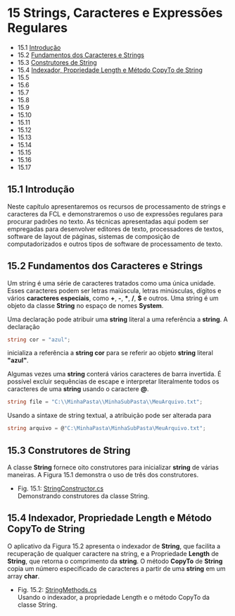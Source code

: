 # 15 Strings, Caracteres e Expressões Regulares

- 15.1 [Introdução](#151-introdução)
- 15.2 [Fundamentos dos Caracteres e Strings](#152-fundamentos-dos-caracteres-e-strings)
- 15.3 [Construtores de String](#153-construtores-de-string)
- 15.4 [Indexador, Propriedade Length e Método CopyTo de String](#154-indexador-propriedade-length-e-método-copyto-de-string)
- 15.5
- 15.6
- 15.7
- 15.8
- 15.9
- 15.10
- 15.11
- 15.12
- 15.13
- 15.14
- 15.15
- 15.16
- 15.17

## 15.1 Introdução

Neste capítulo apresentaremos os recursos de processamento de strings e caracteres da FCL e demonstraremos
o uso de expressões regulares para procurar padrões no texto.
As técnicas apresentadas aqui podem ser empregadas para desenvolver editores de texto,
processadores de textos, software de layout de páginas, sistemas de composição de computadorizados e outros tipos de software de processamento de texto.

## 15.2 Fundamentos dos Caracteres e Strings

Um string é uma série de caracteres tratados como uma única unidade. Esses caracteres podem ser letras maiúscula,
letras minúsculas, dígitos e vários **caracteres especiais**, como **+**, **-**, **\***, **/**, **$** e outros.
Uma string é um objeto da classe **String** no espaço de nomes **System**.

Uma declaração pode atribuir uma **string** literal a uma referência a **string**. A declaração

```csharp
string cor = "azul";
```

inicializa a referência a **string cor** para se referir ao objeto **string** literal **"azul"**.

Algumas vezes uma **string** conterá vários caracteres de barra invertida.
É possível excluir sequências de escape e interpretar literalmente todos os caracteres de uma **string** usando o caractere **@**.

```csharp
string file = "C:\\MinhaPasta\\MinhaSubPasta\\MeuArquivo.txt";
```

Usando a sintaxe de string textual, a atribuição pode ser alterada para

```csharp
string arquivo = @"C:\MinhaPasta\MinhaSubPasta\MeuArquivo.txt";
```

## 15.3 Construtores de String

A classe **String** fornece oito construtores para inicializar **string** de várias maneiras.
A Figura 15.1 demonstra o uso de três dos construtores.

- Fig. 15.1: [StringConstructor.cs](./Fig-15.01%20-%20StringConstructor.cs)\
Demonstrando construtores da classe String.

## 15.4 Indexador, Propriedade Length e Método CopyTo de String

O aplicativo da Figura 15.2 apresenta o indexador de **String**, que facilita a recuperação de qualquer caractere na string,
e a Propriedade **Length** de **String**, que retorna o comprimento da **string**. O método **CopyTo** de **String** copia um
número especificado de caracteres a partir de uma **string** em um array **char**.

- Fig. 15.2: [StringMethods.cs](./Fig-15.02%20-%20StringMethods.cs)\
Usando o indexador, a propriedade Length e o método CopyTo da classe String.
